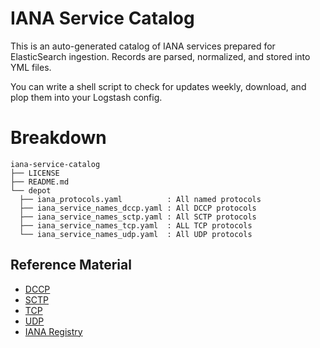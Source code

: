 # IANA Service Catalog
This is an auto-generated catalog of IANA services prepared for ElasticSearch ingestion. Records are parsed, normalized, and stored into YML files.

You can write a shell script to check for updates weekly, download, and plop them into your Logstash config.

# Breakdown

    iana-service-catalog 
    ├── LICENSE
    ├── README.md
    └── depot
      ├── iana_protocols.yaml          : All named protocols
      ├── iana_service_names_dccp.yaml : All DCCP protocols
      ├── iana_service_names_sctp.yaml : All SCTP protocols
      ├── iana_service_names_tcp.yaml  : ALL TCP protocols
      └── iana_service_names_udp.yaml  : All UDP protocols

## Reference Material
- [DCCP](https://en.wikipedia.org/wiki/Datagram_Congestion_Control_Protocol)
- [SCTP](https://en.wikipedia.org/wiki/Stream_Control_Transmission_Protocol)
- [TCP](https://en.wikipedia.org/wiki/Transmission_Control_Protocol)
- [UDP](https://en.wikipedia.org/wiki/User_Datagram_Protocol)
- [IANA Registry](https://www.iana.org/assignments/service-names-port-numbers/service-names-port-numbers.xhtml)
